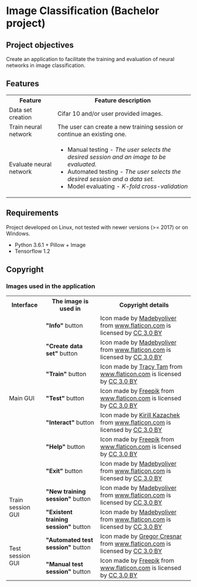 # Image Classification (Bachelor project)



## Project objectives

Create an application to facilitate the training and evaluation of neural networks in image classification.


## Features

<table>
    <tr>
        <th> Feature </th>
        <th> Feature description </th>
    </tr>
    <tr>
        <td> Data set creation </td>
        <td> Cifar 10 and/or user provided images. </td>
    </tr>
    <tr>
        <td> Train neural network </td>
        <td> The user can create a new training session or continue an existing one. </td>
    </tr>
    <tr>
        <td> Evaluate neural network </td>
        <td>
            <ul>
                <li> Manual testing - <i>The user selects the desired session and an image to be evaluated.</i> </li>
                <li> Automated testing - <i>The user selects the desired session and a data set.</i> </li>
                <li> Model evaluating - <i>K-fold cross-validation</i> </li>
            </ul>
        </td>
    </tr>
</table>

## Requirements

Project developed on Linux, not tested with newer versions (>= 2017) or on Windows.
	
*  Python 3.6.1 + Pillow + Image
*  Tensorflow 1.2


## Copyright

### Images used in the application

<table>
	<tr>
		<th> Interface </th>
		<th> The image is used in </th>
		<th> Copyright details </th>
	</tr>
	<tr>
		<td rowspan="7"> Main GUI </td>
		<td> <b>"Info"</b> button </td>
		<td> Icon made by <a href="http://www.flaticon.com/authors/madebyoliver" title="Madebyoliver">Madebyoliver</a> from <a href="http://www.flaticon.com" title="Flaticon">www.flaticon.com</a> is licensed by <a href="http://creativecommons.org/licenses/by/3.0/" title="Creative Commons BY 3.0" target="_blank">CC 3.0 BY</a> </td>
	</tr>
	<tr>
		<td> <b>"Create data set"</b> button </td>
		<td> Icon made by <a href="http://www.flaticon.com/authors/madebyoliver" title="Madebyoliver">Madebyoliver</a> from <a href="http://www.flaticon.com" title="Flaticon">www.flaticon.com</a> is licensed by <a href="http://creativecommons.org/licenses/by/3.0/" title="Creative Commons BY 3.0" target="_blank">CC 3.0 BY</a> </td>
	</tr>
	<tr>
		<td> <b>"Train"</b> button </td>
		<td> Icon made by <a href="http://www.flaticon.com/authors/tracy-tam" title="Tracy Tam">Tracy Tam</a> from <a href="http://www.flaticon.com" title="Flaticon">www.flaticon.com</a> is licensed by <a href="http://creativecommons.org/licenses/by/3.0/" title="Creative Commons BY 3.0" target="_blank">CC 3.0 BY</a> </td>
	</tr>
	<tr>
		<td> <b>"Test"</b> button </td>
		<td> Icon made by <a href="http://www.freepik.com" title="Freepik">Freepik</a> from <a href="http://www.flaticon.com" title="Flaticon">www.flaticon.com</a> is licensed by <a href="http://creativecommons.org/licenses/by/3.0/" title="Creative Commons BY 3.0" target="_blank">CC 3.0 BY</a> </td>
	</tr>
	<tr>
		<td> <b>"Interact"</b> button </td>
		<td> Icon made by <a href="http://www.flaticon.com/authors/kirill-kazachek" title="Kirill Kazachek">Kirill Kazachek</a> from <a href="http://www.flaticon.com" title="Flaticon">www.flaticon.com</a> is licensed by <a href="http://creativecommons.org/licenses/by/3.0/" title="Creative Commons BY 3.0" target="_blank">CC 3.0 BY</a> </td>
	</tr>
	<tr>
		<td> <b>"Help"</b> button </td>
		<td> Icon made by <a href="http://www.freepik.com" title="Freepik">Freepik</a> from <a href="http://www.flaticon.com" title="Flaticon">www.flaticon.com</a> is licensed by <a href="http://creativecommons.org/licenses/by/3.0/" title="Creative Commons BY 3.0" target="_blank">CC 3.0 BY</a> </td>
	</tr>
	<tr>
		<td> <b>"Exit"</b> button </td>
		<td> Icon made by <a href="http://www.flaticon.com/authors/madebyoliver" title="Madebyoliver">Madebyoliver</a> from <a href="http://www.flaticon.com" title="Flaticon">www.flaticon.com</a> is licensed by <a href="http://creativecommons.org/licenses/by/3.0/" title="Creative Commons BY 3.0" target="_blank">CC 3.0 BY</a> </td>
	</tr>
	<tr>
		<td rowspan="2"> Train session GUI </td>
		<td> <b>"New training session"</b> button </td>
		<td> Icon made by <a href="http://www.flaticon.com/authors/madebyoliver" title="Madebyoliver">Madebyoliver</a> from <a href="http://www.flaticon.com" title="Flaticon">www.flaticon.com</a> is licensed by <a href="http://creativecommons.org/licenses/by/3.0/" title="Creative Commons BY 3.0" target="_blank">CC 3.0 BY</a> </td>
	</tr>
	<tr>
		<td> <b>"Existent training session"</b> button </td>
		<td> Icon made by <a href="http://www.flaticon.com/authors/madebyoliver" title="Madebyoliver">Madebyoliver</a> from <a href="http://www.flaticon.com" title="Flaticon">www.flaticon.com</a> is licensed by <a href="http://creativecommons.org/licenses/by/3.0/" title="Creative Commons BY 3.0" target="_blank">CC 3.0 BY</a> </td>
	</tr>
	<tr>
		<td rowspan="2"> Test session GUI </td>
		<td> <b>"Automated test session"</b> button </td>
		<td> Icon made by <a href="http://www.flaticon.com/authors/gregor-cresnar" title="Gregor Cresnar">Gregor Cresnar</a> from <a href="http://www.flaticon.com" title="Flaticon">www.flaticon.com</a> is licensed by <a href="http://creativecommons.org/licenses/by/3.0/" title="Creative Commons BY 3.0" target="_blank">CC 3.0 BY</a> </td>
	</tr>
	<tr>
		<td> <b>"Manual test session"</b> button </td>
		<td> Icon made by <a href="http://www.freepik.com" title="Freepik">Freepik</a> from <a href="http://www.flaticon.com" title="Flaticon">www.flaticon.com</a> is licensed by <a href="http://creativecommons.org/licenses/by/3.0/" title="Creative Commons BY 3.0" target="_blank">CC 3.0 BY</a> </td>
	</tr>
</table>
